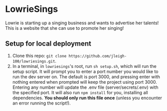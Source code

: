 # LowrieSings
Lowrie is starting up a singing business and wants to advertise her talents! This is a website that she can use to promote her singing!


## Setup for local deployment

1. Clone this repo: `git clone https://github.com/jleigh-100/lowriesings.git`.
2. In a terminal, in `lowriesings`'s root, run `sh setup.sh`, which will run the setup script. It will prompt you to enter a port number you would like to run the dev server on. The default is port 3000, and pressing enter with nothing entered when prompted will keep the project using port 3000. Entering any number will update the .env file (server/secrets/.env) with the specified port. It will also run `npm install` for you, installing all dependencies. **You should only run this file once** (unless you encounter an error running the script!).
